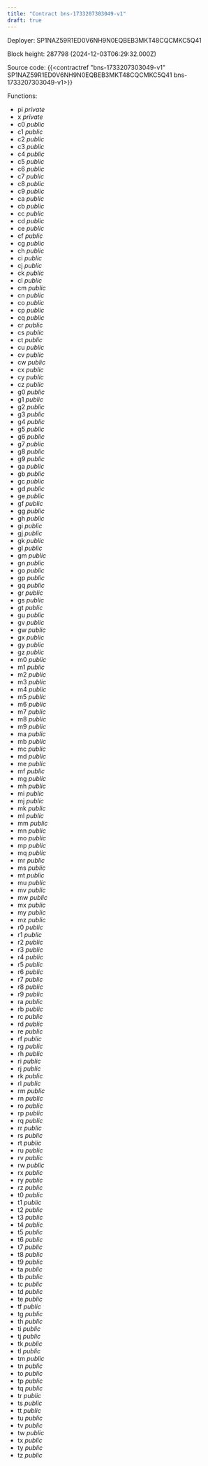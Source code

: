 ```yaml
---
title: "Contract bns-1733207303049-v1"
draft: true
---
```

Deployer: SP1NAZ59R1ED0V6NH9N0EQBEB3MKT48CQCMKC5Q41


 



Block height: 287798 (2024-12-03T06:29:32.000Z)

Source code: {{<contractref "bns-1733207303049-v1" SP1NAZ59R1ED0V6NH9N0EQBEB3MKT48CQCMKC5Q41 bns-1733207303049-v1>}}

Functions:

* pi _private_
* x _private_
* c0 _public_
* c1 _public_
* c2 _public_
* c3 _public_
* c4 _public_
* c5 _public_
* c6 _public_
* c7 _public_
* c8 _public_
* c9 _public_
* ca _public_
* cb _public_
* cc _public_
* cd _public_
* ce _public_
* cf _public_
* cg _public_
* ch _public_
* ci _public_
* cj _public_
* ck _public_
* cl _public_
* cm _public_
* cn _public_
* co _public_
* cp _public_
* cq _public_
* cr _public_
* cs _public_
* ct _public_
* cu _public_
* cv _public_
* cw _public_
* cx _public_
* cy _public_
* cz _public_
* g0 _public_
* g1 _public_
* g2 _public_
* g3 _public_
* g4 _public_
* g5 _public_
* g6 _public_
* g7 _public_
* g8 _public_
* g9 _public_
* ga _public_
* gb _public_
* gc _public_
* gd _public_
* ge _public_
* gf _public_
* gg _public_
* gh _public_
* gi _public_
* gj _public_
* gk _public_
* gl _public_
* gm _public_
* gn _public_
* go _public_
* gp _public_
* gq _public_
* gr _public_
* gs _public_
* gt _public_
* gu _public_
* gv _public_
* gw _public_
* gx _public_
* gy _public_
* gz _public_
* m0 _public_
* m1 _public_
* m2 _public_
* m3 _public_
* m4 _public_
* m5 _public_
* m6 _public_
* m7 _public_
* m8 _public_
* m9 _public_
* ma _public_
* mb _public_
* mc _public_
* md _public_
* me _public_
* mf _public_
* mg _public_
* mh _public_
* mi _public_
* mj _public_
* mk _public_
* ml _public_
* mm _public_
* mn _public_
* mo _public_
* mp _public_
* mq _public_
* mr _public_
* ms _public_
* mt _public_
* mu _public_
* mv _public_
* mw _public_
* mx _public_
* my _public_
* mz _public_
* r0 _public_
* r1 _public_
* r2 _public_
* r3 _public_
* r4 _public_
* r5 _public_
* r6 _public_
* r7 _public_
* r8 _public_
* r9 _public_
* ra _public_
* rb _public_
* rc _public_
* rd _public_
* re _public_
* rf _public_
* rg _public_
* rh _public_
* ri _public_
* rj _public_
* rk _public_
* rl _public_
* rm _public_
* rn _public_
* ro _public_
* rp _public_
* rq _public_
* rr _public_
* rs _public_
* rt _public_
* ru _public_
* rv _public_
* rw _public_
* rx _public_
* ry _public_
* rz _public_
* t0 _public_
* t1 _public_
* t2 _public_
* t3 _public_
* t4 _public_
* t5 _public_
* t6 _public_
* t7 _public_
* t8 _public_
* t9 _public_
* ta _public_
* tb _public_
* tc _public_
* td _public_
* te _public_
* tf _public_
* tg _public_
* th _public_
* ti _public_
* tj _public_
* tk _public_
* tl _public_
* tm _public_
* tn _public_
* to _public_
* tp _public_
* tq _public_
* tr _public_
* ts _public_
* tt _public_
* tu _public_
* tv _public_
* tw _public_
* tx _public_
* ty _public_
* tz _public_
